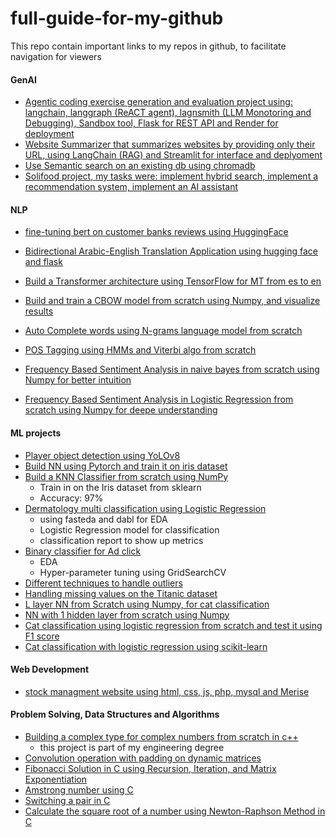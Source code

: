 
# full-guide-for-my-github

This repo contain important links to my repos in github, to facilitate navigation for viewers

#### GenAI
- [Agentic coding exercise generation and evaluation project using: langchain, langgraph (ReACT agent), lagnsmith (LLM Monotoring and Debugging), Sandbox tool, Flask for REST API and Render for deployment](https://github.com/BENHIMA-Mohamed-Amine/generate-qcm-codingExo-evaluate-codingExo)
- [Website Summarizer that summarizes websites by providing only their URL, using LangChain (RAG) and Streamlit for interface and deplyoment](https://github.com/BENHIMA-Mohamed-Amine/Website-Summarizer)
- [Use Semantic search on an existing db using chromadb](https://github.com/BENHIMA-Mohamed-Amine/Semantic_search_using_chromadb/blob/main/semantic_search_using_chromadb.ipynb)
- [Solifood project, my tasks were: implement hybrid search, implement a recommendation system, implement an AI assistant](https://github.com/solution-challenge-2024/semantic_search)

#### NLP
- [fine-tuning bert on customer banks reviews using HuggingFace](https://github.com/BENHIMA-Mohamed-Amine/fine-tuning-bert)

- [Bidirectional Arabic-English Translation Application using hugging face and flask](https://github.com/BENHIMA-Mohamed-Amine/Bidirectional-Arabic-English-Translation-Application)
- [Build a Transformer architecture using TensorFlow for MT from es to en](https://github.com/BENHIMA-Mohamed-Amine/NLP-Projects/blob/master/build_a_transformer_network_tensorflow.ipynb)
- [Build and train a CBOW model from scratch using Numpy, and visualize results](https://github.com/BENHIMA-Mohamed-Amine/NLP-Projects/tree/master/Build-Train-CBOW-model)
- [Auto Complete words using N-grams language model from scratch](https://github.com/BENHIMA-Mohamed-Amine/NLP-Projects/tree/master/Word-AutoComplete-Ngram)
- [POS Tagging using HMMs and Viterbi algo from scratch](https://github.com/BENHIMA-Mohamed-Amine/NLP-Projects/tree/master/POS-Tagging-HMM-Viterbi)
- [Frequency Based Sentiment Analysis in naive bayes from scratch using Numpy for better intuition](https://github.com/BENHIMA-Mohamed-Amine/NLP-Projects/tree/master/Naive-Baye-Sentiment-Analysis)
- [Frequency Based Sentiment Analysis in Logistic Regression from scratch using Numpy for deepe understanding](https://github.com/BENHIMA-Mohamed-Amine/NLP-Projects/tree/master/Frequency-Based-Sentiment-Analysis-in-Logistic-Regression)

#### ML projects
- [Player object detection using YoLOv8](https://github.com/BENHIMA-Mohamed-Amine/Blockard-Player-Object-Detection)
- [Build NN using Pytorch and train it on iris dataset](https://github.com/BENHIMA-Mohamed-Amine/iris-prbl-torch/blob/main/iris_classification_pytorch.ipynb) 
- [Build a KNN Classifier from scratch using NumPy](https://github.com/BENHIMA-Mohamed-Amine/KNN_from_scratch/blob/main/knn.ipynb)
  - Train in on the Iris dataset from sklearn
  - Accuracy: 97% 
- [Dermatology multi classification using Logistic Regression](https://github.com/BENHIMA-Mohamed-Amine/Dermatology-/blob/main/multi-class-with-logistic-regression.ipynb)
  - using fasteda and dabl for EDA
  - Logistic Regression model for classification
  - classification report to show up metrics
- [Binary classifier for Ad click](https://github.com/BENHIMA-Mohamed-Amine/add-click-logistic-regression/blob/main/advertising.csv)
  - EDA
  - Hyper-parameter tuning using GridSearchCV 
- [Different techniques to handle outliers](https://github.com/BENHIMA-Mohamed-Amine/handle-outliers/blob/main/handle_outliers.ipynb)
- [Handling missing values on the Titanic dataset](https://github.com/BENHIMA-Mohamed-Amine/Handle-missing-values/blob/main/handling_messing_values.ipynb)
- [L layer NN from Scratch using Numpy, for cat classification](https://github.com/BENHIMA-Mohamed-Amine/Binary-classification/blob/master/NN_multiple_hidden_layer.ipynb)
- [NN with 1 hidden layer from scratch using Numpy](https://github.com/BENHIMA-Mohamed-Amine/NN-with-one-hidden-layer/blob/master/planar_classification_model.ipynb)
- [Cat classification using logistic regression from scratch and test it using F1 score](https://github.com/BENHIMA-Mohamed-Amine/Binary-classification/blob/master/vectorized%20_binary_classification%20_cats.ipynb)
- [Cat classification with logistic regression using scikit-learn](https://github.com/BENHIMA-Mohamed-Amine/Binary-classification/blob/master/sklearn_binary_classification_cats.ipynb)
#### Web Development 
- [stock managment website using html, css, js, php, mysql and Merise](https://github.com/BENHIMA-Mohamed-Amine/stock-management)
  
#### Problem Solving, Data Structures and Algorithms
- [Building a complex type for complex numbers from scratch in c++](https://github.com/BENHIMA-Mohamed-Amine/complex_type_from_scratch)
  - this project is part of my engineering degree 
- [Convolution operation with padding on dynamic matrices](https://github.com/BENHIMA-Mohamed-Amine/Data-Structures-and-algo/tree/master/matrixConvolution)
- [Fibonacci Solution in C using Recursion, Iteration, and Matrix Exponentiation](https://github.com/BENHIMA-Mohamed-Amine/Data-Structures-and-algo/blob/master/fibonacci-problem.c)
- [Amstrong number using C](https://github.com/BENHIMA-Mohamed-Amine/Data-Structures-and-algo/blob/master/amstrong.c)
- [Switching a pair in C](https://github.com/BENHIMA-Mohamed-Amine/Data-Structures-and-algo/blob/master/switch-pair.c)
- [Calculate the square root of a number using Newton-Raphson Method in C](https://github.com/BENHIMA-Mohamed-Amine/Data-Structures-and-algo/tree/master/Square-root)

